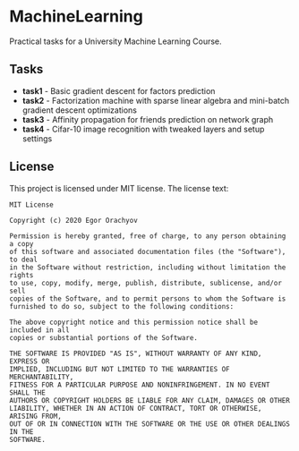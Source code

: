 # MachineLearning

Practical tasks for a University Machine Learning Course.

## Tasks

- **task1** - Basic gradient descent for factors prediction
- **task2** - Factorization machine with sparse linear algebra and mini-batch gradient descent optimizations
- **task3** - Affinity propagation for friends prediction on network graph
- **task4** - Cifar-10 image recognition with tweaked layers and setup settings

## License

This project is licensed under MIT license. The license text:

```
MIT License

Copyright (c) 2020 Egor Orachyov

Permission is hereby granted, free of charge, to any person obtaining a copy
of this software and associated documentation files (the "Software"), to deal
in the Software without restriction, including without limitation the rights
to use, copy, modify, merge, publish, distribute, sublicense, and/or sell
copies of the Software, and to permit persons to whom the Software is
furnished to do so, subject to the following conditions:

The above copyright notice and this permission notice shall be included in all
copies or substantial portions of the Software.

THE SOFTWARE IS PROVIDED "AS IS", WITHOUT WARRANTY OF ANY KIND, EXPRESS OR
IMPLIED, INCLUDING BUT NOT LIMITED TO THE WARRANTIES OF MERCHANTABILITY,
FITNESS FOR A PARTICULAR PURPOSE AND NONINFRINGEMENT. IN NO EVENT SHALL THE
AUTHORS OR COPYRIGHT HOLDERS BE LIABLE FOR ANY CLAIM, DAMAGES OR OTHER
LIABILITY, WHETHER IN AN ACTION OF CONTRACT, TORT OR OTHERWISE, ARISING FROM,
OUT OF OR IN CONNECTION WITH THE SOFTWARE OR THE USE OR OTHER DEALINGS IN THE
SOFTWARE.
```
